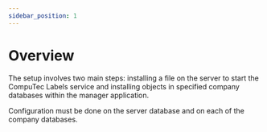 ```yaml
---
sidebar_position: 1
---
```


# Overview

The setup involves two main steps: installing a file on the server to start the CompuTec Labels service and installing objects in specified company databases within the manager application.

Configuration must be done on the server database and on each of the company databases.
